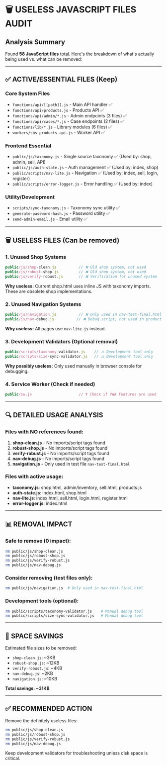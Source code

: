 # 🗑️ USELESS JAVASCRIPT FILES AUDIT

## Analysis Summary
Found **58 JavaScript files** total. Here's the breakdown of what's actually being used vs. what can be removed:

---

## ✅ ACTIVE/ESSENTIAL FILES (Keep)

### **Core System Files**
- `functions/api/[[path]].js` - Main API handler ✅
- `functions/api/products.js` - Products API ✅
- `functions/api/admin/*.js` - Admin endpoints (3 files) ✅
- `functions/api/cases/*.js` - Case endpoints (2 files) ✅
- `functions/lib/*.js` - Library modules (6 files) ✅
- `workers/sbs-products-api.js` - Worker API ✅

### **Frontend Essential**
- `public/js/taxonomy.js` - Single source taxonomy ✅ (Used by: shop, admin, sell, API)
- `public/js/auth-state.js` - Auth management ✅ (Used by: index, shop)
- `public/scripts/nav-lite.js` - Navigation ✅ (Used by: index, sell, login, register)
- `public/scripts/error-logger.js` - Error handling ✅ (Used by: index)

### **Utility/Development**
- `scripts/sync-taxonomy.js` - Taxonomy sync utility ✅
- `generate-password-hash.js` - Password utility ✅
- `send-admin-email.js` - Email utility ✅

---

## 🗑️ USELESS FILES (Can be removed)

### **1. Unused Shop Systems**
```javascript
public/js/shop-clean.js          // ❌ Old shop system, not used
public/js/robust-shop.js         // ❌ Old shop system, not used  
public/js/verify-robust.js       // ❌ Verification for unused system
```
**Why useless:** Current shop.html uses inline JS with taxonomy imports. These are obsolete shop implementations.

### **2. Unused Navigation Systems**
```javascript
public/js/navigation.js          // ❌ Only used in nav-test-final.html
public/js/nav-debug.js          // ❌ Debug script, not used in production
```
**Why useless:** All pages use `nav-lite.js` instead.

### **3. Development Validators (Optional removal)**
```javascript
public/scripts/taxonomy-validator.js    // ⚠️ Development tool only
public/scripts/size-sync-validator.js   // ⚠️ Development tool only
```
**Why possibly useless:** Only used manually in browser console for debugging.

### **4. Service Worker (Check if needed)**
```javascript
public/sw.js                     // ❓ Check if PWA features are used
```

---

## 🔍 DETAILED USAGE ANALYSIS

### Files with NO references found:
1. **shop-clean.js** - No imports/script tags found
2. **robust-shop.js** - No imports/script tags found  
3. **verify-robust.js** - No imports/script tags found
4. **nav-debug.js** - No imports/script tags found
5. **navigation.js** - Only used in test file `nav-test-final.html`

### Files with active usage:
- **taxonomy.js**: shop.html, admin/inventory, sell.html, products.js
- **auth-state.js**: index.html, shop.html  
- **nav-lite.js**: index.html, sell.html, login.html, register.html
- **error-logger.js**: index.html

---

## 📊 REMOVAL IMPACT

### Safe to remove (0 impact):
```bash
rm public/js/shop-clean.js
rm public/js/robust-shop.js  
rm public/js/verify-robust.js
rm public/js/nav-debug.js
```

### Consider removing (test files only):
```bash
rm public/js/navigation.js  # Only used in nav-test-final.html
```

### Development tools (optional):
```bash
rm public/scripts/taxonomy-validator.js    # Manual debug tool
rm public/scripts/size-sync-validator.js   # Manual debug tool
```

---

## 💾 SPACE SAVINGS

Estimated file sizes to be removed:
- `shop-clean.js`: ~3KB
- `robust-shop.js`: ~12KB  
- `verify-robust.js`: ~4KB
- `nav-debug.js`: ~2KB
- `navigation.js`: ~10KB

**Total savings: ~31KB**

---

## ✅ RECOMMENDED ACTION

Remove the definitely useless files:
```bash
rm public/js/shop-clean.js
rm public/js/robust-shop.js
rm public/js/verify-robust.js
rm public/js/nav-debug.js
```

Keep development validators for troubleshooting unless disk space is critical.